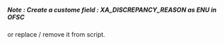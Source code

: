 ##### Note : Create a custome field : XA_DISCREPANCY_REASON as ENU in OFSC

or replace / remove it from script.